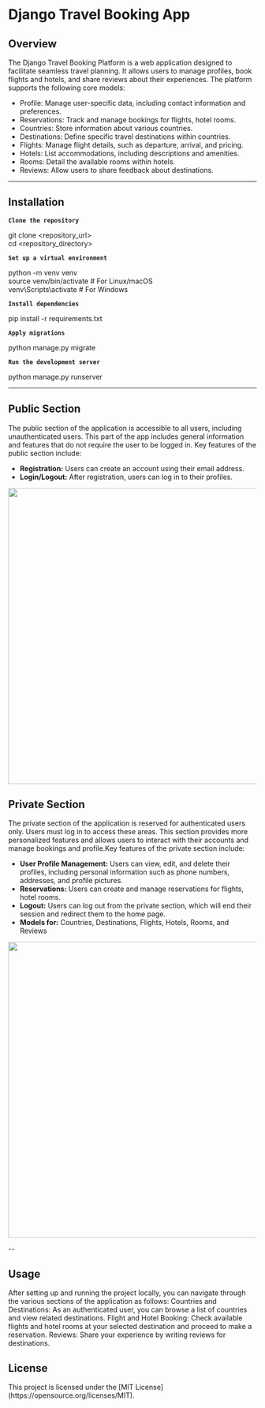 <h1>Django Travel Booking App</h1>

<h2>Overview</h2>

The Django Travel Booking Platform is a web application designed to facilitate seamless travel planning. It allows users to manage profiles, book flights and hotels, and share reviews about their experiences. The platform supports the following core models:

- Profile: Manage user-specific data, including contact information and preferences.
- Reservations: Track and manage bookings for flights, hotel rooms.
- Countries: Store information about various countries.
- Destinations: Define specific travel destinations within countries.
- Flights: Manage flight details, such as departure, arrival, and pricing.
- Hotels: List accommodations, including descriptions and amenities.
- Rooms: Detail the available rooms within hotels.
- Reviews: Allow users to share feedback about destinations.
---
<h2>Installation</h2>

**`Clone the repository`**

git clone <repository_url>  
cd <repository_directory>

**`Set up a virtual environment`**

python -m venv venv  
source venv/bin/activate   # For Linux/macOS  
venv\Scripts\activate      # For Windows  

**`Install dependencies`**
  
pip install -r requirements.txt  

**`Apply migrations`**
  
python manage.py migrate

**`Run the development server`**

python manage.py runserver

---
<h2>Public Section</h2>

The public section of the application is accessible to all users, including unauthenticated users. This part of the app includes general information and features that do not require the user to be logged in.
Key features of the public section include:
- **Registration:** Users can create an account using their email address.
- **Login/Logout:** After registration, users can log in to their profiles.  

<img src="https://github.com/user-attachments/assets/766fe629-f20c-43ae-a86d-15af3aaac36b" width="600" />

<h2>Private Section</h2>
The private section of the application is reserved for authenticated users only. Users must log in to access these areas. This section provides more personalized features and allows users to interact with their accounts and manage bookings and profile.Key features of the private section include:  

- **User Profile Management:** Users can view, edit, and delete their profiles, including personal information such as phone numbers, addresses, and profile pictures.  
- **Reservations:** Users can create and manage reservations for flights, hotel rooms.  
- **Logout:** Users can log out from the private section, which will end their session and redirect them to the home page.  
- **Models for:** Countries, Destinations, Flights, Hotels, Rooms, and Reviews  

<img src="https://github.com/user-attachments/assets/0f9ca3bc-b74e-4c41-92c8-d0d4d8d87b90" width="600" />

--
<h2>Usage</h2>
After setting up and running the project locally, you can navigate through the various sections of the application as follows:  
Countries and Destinations: As an authenticated user, you can browse a list of countries and view related destinations.   
Flight and Hotel Booking: Check available flights and hotel rooms at your selected destination and proceed to make a reservation.
Reviews: Share your experience by writing reviews for destinations.

<h2>License</h2>
This project is licensed under the [MIT License](https://opensource.org/licenses/MIT).




